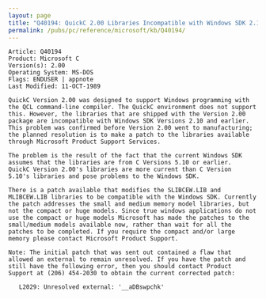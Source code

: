 ```yaml
---
layout: page
title: "Q40194: QuickC 2.00 Libraries Incompatible with Windows SDK 2.10"
permalink: /pubs/pc/reference/microsoft/kb/Q40194/
---
```


	Article: Q40194
	Product: Microsoft C
	Version(s): 2.00
	Operating System: MS-DOS
	Flags: ENDUSER | appnote
	Last Modified: 11-OCT-1989
	
	QuickC Version 2.00 was designed to support Windows programming with
	the QCL command-line compiler. The QuickC environment does not support
	this. However, the libraries that are shipped with the Version 2.00
	package are incompatible with Windows SDK Versions 2.10 and earlier.
	This problem was confirmed before Version 2.00 went to manufacturing;
	the planned resolution is to make a patch to the libraries available
	through Microsoft Product Support Services.
	
	The problem is the result of the fact that the current Windows SDK
	assumes that the libraries are from C Versions 5.10 or earlier.
	QuickC Version 2.00's libraries are more current than C Version
	5.10's libraries and pose problems to the Windows SDK.
	
	There is a patch available that modifies the SLIBCEW.LIB and
	MLIBCEW.LIB libraries to be compatible with the Windows SDK. Currently
	the patch addresses the small and medium memory model libraries, but
	not the compact or huge models. Since true windows applications do not
	use the compact or huge models Microsoft has made the patches to the
	small/medium models available now, rather than wait for all the
	patches to be completed. If you require the compact and/or large
	memory please contact Microsoft Product Support.
	
	Note: The initial patch that was sent out contained a flaw that
	allowed an external to remain unresolved. If you have the patch and
	still have the following error, then you should contact Product
	Support at (206) 454-2030 to obtain the current corrected patch:
	
	   L2029: Unresolved external: '__aDBswpchk'
